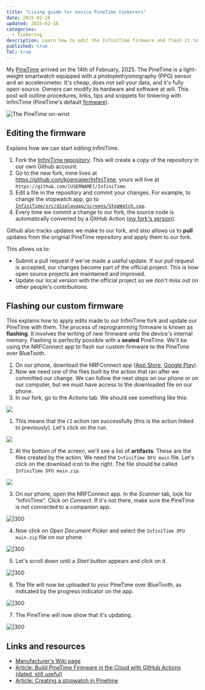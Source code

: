 ```yaml
---
title: "Living guide for novice PineTime tinkerers"
date: 2025-02-16
updated: 2025-02-16
categories:
  - Tinkering
description: Learn how to edit the InfiniTime firmware and flash it to the PineTime using the NRFConnect app for iOS and Android. Perfect for beginners interested in tinkering with their PineTime.
published: true
ToC: true
---
```


My [PineTime](https://pine64eu.com/product/pinetime-smartwatch-sealed/) arrived on the 14th of February, 2025. The PineTime is a light-weight smartwatch equipped with a photoplethysmography (PPG) sensor and an accelerometer. It's cheap, does not sell your data, and it's fully open-source. Owners can modify its hardware and software at will. This post will outline procedures, links, tips and snippets for tinkering with InfiniTime (PineTime's default [firmware](https://en.wikipedia.org/wiki/Firmware)).

![The PineTime on-wrist](posts/pinetime/pinetime_on_wrist.jpeg)

## Editing the firmware
Explains how we can start editing InfiniTime. 

1. Fork the [InfiniTime repository](https://github.com/InfiniTimeOrg/InfiniTime). This will create a copy of the repository in our own Github account. 
2. Go to the new fork, mine lives at https://github.com/koenraijer/InfiniTime, yours will live at `https://github.com/[USERNAME]/InfiniTime`.
3. Edit a file in the repository and commit your changes. For example, to change the stopwatch app, go to [`InfiniTime/src/displayapp/screens/StopWatch.cpp`](https://github.com/koenraijer/InfiniTime/blob/main/src/displayapp/screens/StopWatch.cpp). 
4. Every time we commit a change to our fork, the source code is automatically converted by a GitHub Action ([my fork's version](https://github.com/koenraijer/InfiniTime/blob/main/.github/workflows/main.yml)). 

Github also tracks updates we make to our fork, and also allows us to **pull** updates from the original PineTime repository and apply them to our fork. 

This allows us to: 
- Submit a pull request if we've made a useful update. If our pull request is accepted, our changes become part of the official project. This is how open source projects are maintained and improved. 
- Update our local version with the official project so we don't miss out on other people's contributions. 
## Flashing our custom firmware
This explains how to apply edits made to our InfiniTime fork and update our PineTime with them. The process of reprogramming firmware is known as **flashing**. It involves the writing of new firmware onto the device's internal memory. Flashing is perfectly possible with a **sealed** PineTime. We'll be using the NRFConnect app to flash our custom firmware to the PineTime over BlueTooth. 

1. On our phone, download the NRFConnect app ([App Store](https://apps.apple.com/gb/app/nrf-connect-for-mobile/id1054362403), [Google Play](https://play.google.com/store/apps/details?id=no.nordicsemi.android.mcp&hl=en&gl=US)). 
2. Now we need one of the files built by the action that ran after we committed our change. We can follow the next steps on our phone or on our computer, but we must have access to the downloaded file on our phone.
3. In our fork, go to the *Actions* tab. We should see something like this: 

![](posts/pinetime/actions1.png)

1. This means that the `CI` action ran successfully (this is the action linked to previously). Let's click on the run. 

![](posts/pinetime/actions2.png)

2. At the bottom of the screen, we'll see a list of **artifacts**. These are the files created by the action. We need the `InfiniTime DFU main` file. Let's click on the download icon to the right. The file should be called `InfiniTime DFU main.zip`. 

![](posts/pinetime/artifacts.png)

3. On our phone, open the NRFConnect app. In the *Scanner* tab, look for "InfiniTime". Click on *Connect*. If it's not there, make sure the PineTime is not connected to a companion app. 

![|300](posts/pinetime/nrfconnect1.jpeg)

4. Now click on *Open Document Picker* and select the `InfiniTime DFU main.zip` file on our phone. 

![|300](posts/pinetime/nrfconnect2.jpeg)

5. Let's scroll down until a *Start* button appears and click on it. 

![|300](posts/pinetime/nrfconnect3.jpeg)

6. The file will now be uploaded to your PineTime over BlueTooth, as indicated by the progress indicator on the app.

![|300](posts/pinetime/nrfconnect4.jpeg)

7. The PineTime will now show that it's updating.

![|300](posts/pinetime/firmware_update.jpeg)

## Links and resources
- [Manufacturer's Wiki page](https://wiki.pine64.org/index.php/PineTime) 
- [Article: Build PineTime Firmware in the Cloud with GitHub Actions (dated, still useful)](https://lupyuen.github.io/pinetime-rust-mynewt/articles/cloud)
- [Article: Creating a stopwatch in Pinetime](https://blog.pankajraghav.com/2021/04/03/PINETIME-STOPCLOCK.html)